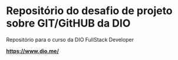 # Repositório do desafio de projeto sobre GIT/GitHUB da DIO

Repositório para o curso da DIO FullStack Developer

**https://www.dio.me/**
